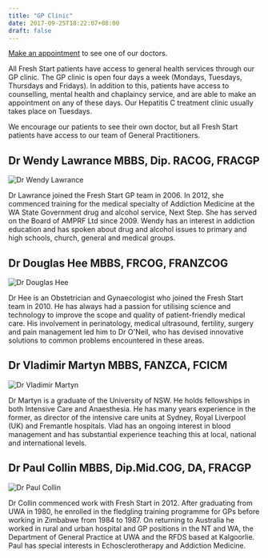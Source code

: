 ```yaml
---
title: "GP Clinic"
date: 2017-09-25T18:22:07+08:00
draft: false
---
```


[Make an appointment](/contact/contact) to see one of our doctors.

All Fresh Start patients have access to general health services through our GP clinic. The GP clinic is open four days a week (Mondays, Tuesdays, Thursdays and Fridays). In addition to this, patients have access to counselling, mental health and chaplaincy service, and are able to make an appointment on any of these days. Our Hepatitis C treatment clinic usually takes place on Tuesdays.

We encourage our patients to see their own doctor, but all Fresh Start patients have access to our team of General Practitioners.

## Dr Wendy Lawrance MBBS, Dip. RACOG, FRACGP

![Dr Wendy Lawrance](/img/Wendy-Lawrance.jpg)

Dr Lawrance joined the Fresh Start GP team in 2006. In 2012, she commenced training for the medical specialty of Addiction Medicine at the WA State Government drug and alcohol service, Next Step. She has served on the Board of AMPRF Ltd since 2009. Wendy has an interest in addiction education and has spoken about drug and alcohol issues to primary and high schools, church, general and medical groups.


## Dr Douglas Hee MBBS, FRCOG, FRANZCOG

![Dr Douglas Hee](/img/Douglas-Hee.jpg)

Dr Hee is an Obstetrician and Gynaecologist who joined the Fresh Start team in 2010. He has always had a passion for utilising science and technology to improve the scope and quality of patient-friendly medical care. His involvement in perinatology, medical ultrasound, fertility, surgery and pain management led him to Dr O'Neil, who has devised innovative solutions to common problems encountered in these areas.


## Dr Vladimir Martyn MBBS, FANZCA, FCICM

![Dr Vladimir Martyn](/img/Vlad-Martyn.jpg)

Dr Martyn is a graduate of the University of NSW. He holds fellowships in both Intensive Care and Anaesthesia. He has many years experience in the former, as director of the intensive care units at Sydney, Royal Liverpool (UK) and Fremantle hospitals. Vlad has an ongoing interest in blood management and has substantial experience teaching this at local, national and international levels.


## Dr Paul Collin MBBS, Dip.Mid.COG, DA, FRACGP

![Dr Paul Collin](/img/Paul-Collin.jpg)

Dr Collin commenced work with Fresh Start in 2012. After graduating from UWA in 1980, he enrolled in the fledgling training programme for GPs before working in Zimbabwe from 1984 to 1987. On returning to Australia he worked in rural and urban hospital and GP positions in the NT and WA, the Department of General Practice at UWA and the RFDS based at Kalgoorlie. Paul has special interests in Echosclerotherapy and Addiction Medicine.

